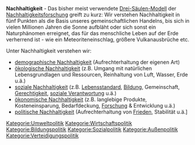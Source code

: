 **Nachhaltigkeit** - Das bisher meist verwendete
[Drei-Säulen-Modell](https://de.wikipedia.org/wiki/Drei-S%C3%A4ulen-Modell_%28Nachhaltigkeit%29)
der
[Nachhaltigkeitsforschung](https://de.wikipedia.org/wiki/Nachhaltigkeitswissenschaft)
greift zu kurz: Wir verstehen Nachhaltigkeit in fünf Punkten als die
Basis unseres gemeinschaftlichen Handelns, bis sich in vielen Millionen
Jahren die Sonne aufbläht oder sich sonst ein Naturphänomen erreignet,
das für das menschliche Leben auf der Erde verherrend ist - wie ein
Meteoriteneinschlag, größere Vulkanausbrüche etc.

Unter Nachhaltigkeit verstehen wir:

-   [demographische
    Nachhaltigkeit](demographische_Nachhaltigkeit "wikilink")
    (Aufrechterhaltung der eigenen Art)
-   [ökologische Nachhaltigkeit](ökologische_Nachhaltigkeit "wikilink")
    (z.B. Umgang mit natürlichen Lebensgrundlagen und Ressourcen,
    Reinhaltung von Luft, Wasser, Erde u.ä.)
-   [soziale Nachhaltigkeit](soziale_Nachhaltigkeit "wikilink") (z.B.
    [Lebensstandard](/wiki/Lebensstandard.md "wikilink"),
    [Bildung](/wiki/Bildung.md "wikilink"), Gemeinschaft,
    [Gerechtigkeit](/wiki/Gerechtigkeit.md "wikilink"), [soziale
    Verantwortung](soziale_Verantwortung "wikilink") u.ä.)
-   [ökonomische Nachhaltigkeit](ökonomische_Nachhaltigkeit "wikilink")
    (z.B. langlebige Produkte, Kosteneinsparung, Bedarfdeckung,
    [Forschung](/wiki/Forschung.md "wikilink") & Entwicklung u.ä.)
-   [politische Nachhaltigkeit](politische_Nachhaltigkeit "wikilink")
    (Aufrechterhaltung von [Frieden](/wiki/Frieden.md "wikilink"), Stabilität
    u.ä.\]

<Kategorie:Umweltpolitik> <Kategorie:Wirtschaftspolitik>
<Kategorie:Bildungspolitik> <Kategorie:Sozialpolitik>
[Kategorie:Außenpolitik](/wiki/Kategorie:Außenpolitik.md "wikilink")
<Kategorie:Verteidigungspolitik>
